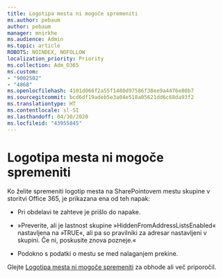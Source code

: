 ```yaml
---
title: Logotipa mesta ni mogoče spremeniti
ms.author: pebaum
author: pebaum
manager: mnirkhe
ms.audience: Admin
ms.topic: article
ROBOTS: NOINDEX, NOFOLLOW
localization_priority: Priority
ms.collection: Adm_O365
ms.custom:
- "9002502"
- "4868"
ms.openlocfilehash: 4101d066f2a55f1480d97586f38ee9a4476e80b7
ms.sourcegitcommit: bcd6df19adeb5e3a04e518a05621dd6c68da93f2
ms.translationtype: HT
ms.contentlocale: sl-SI
ms.lasthandoff: 04/30/2020
ms.locfileid: "43955845"
---
```

# <a name="unable-to-change-site-logo"></a>Logotipa mesta ni mogoče spremeniti

Ko želite spremeniti logotip mesta na SharePointovem mestu skupine v storitvi Office 365, je prikazana ena od teh napak:

- Pri obdelavi te zahteve je prišlo do napake.

- »Preverite, ali je lastnost skupine »HiddenFromAddressListsEnabled« nastavljena na »TRUE«, ali pa so pravilniki za adresar nastavljeni v skupini. Če ni, poskusite znova pozneje.«

- Podokno s podatki o mestu se med nalaganjem prekine.

Glejte [Logotipa mesta ni mogoče spremeniti](https://docs.microsoft.com/sharepoint/troubleshoot/sites/error-when-changing-o365-site-logo) za obhode ali več priporočil.
